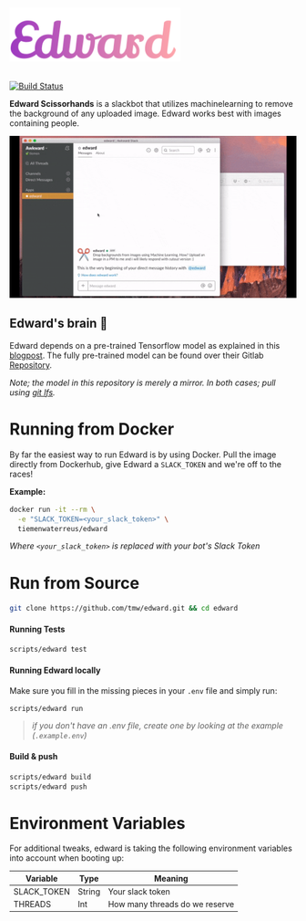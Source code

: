 <img src="meta/edward_logo.svg" width="300" />
<br />
<br />

[![Build Status](https://travis-ci.com/Tmw/edward.svg?branch=master)](https://travis-ci.com/Tmw/edward)

**Edward Scissorhands** is a slackbot that utilizes machinelearning to remove the background of any uploaded image. Edward works best with images containing people.

![Demo](meta/demo.gif)

## Edward's brain 🧠

Edward depends on a pre-trained Tensorflow model as explained in this [blogpost](https://towardsdatascience.com/background-removal-with-deep-learning-c4f2104b3157). The fully pre-trained model can be found over their Gitlab [Repository](https://gitlab.com/fast-science/background-removal-server/tree/master/webapp/model).

_Note; the model in this repository is merely a mirror. In both cases; pull using [git lfs](https://git-lfs.github.com/)._

# Running from Docker

By far the easiest way to run Edward is by using Docker. Pull the image directly from Dockerhub, give Edward a `SLACK_TOKEN` and we're off to the races!

**Example:**

```bash
docker run -it --rm \
  -e "SLACK_TOKEN=<your_slack_token>" \
  tiemenwaterreus/edward
```

_Where `<your_slack_token>` is replaced with your bot's Slack Token_

# Run from Source

```bash
git clone https://github.com/tmw/edward.git && cd edward
```

#### Running Tests

```bash
scripts/edward test
```

#### Running Edward locally

Make sure you fill in the missing pieces in your `.env` file and simply run:

```bash
scripts/edward run
```

> _if you don't have an .env file, create one by looking at the example (`.example.env`)_

#### Build & push

```bash
scripts/edward build
scripts/edward push
```

# Environment Variables

For additional tweaks, edward is taking the following environment variables into account when booting up:

| Variable    | Type   | Meaning                        |
| ----------- | ------ | ------------------------------ |
| SLACK_TOKEN | String | Your slack token               |
| THREADS     | Int    | How many threads do we reserve |
